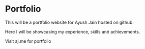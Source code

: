 # Portfolio

This will be a portfolio website for Ayush Jain hosted on github.

Here I will be showcasing my experience, skills and achievements.

Visit aj.me for portfolio

